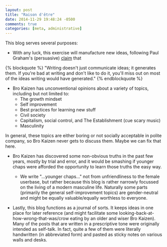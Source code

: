 ```yaml
---
layout: post
title: "Raison d'être"
date: 2014-11-29 19:48:24 -0500
comments: true
categories: [meta, administrative]
---
```


This blog serves several purposes:

* With any luck, this exercise will manufacture new ideas, following Paul Graham's (persuasive) [claim](http://www.paulgraham.com/writing44.html) that 

{% blockquote %}
"Writing doesn't just communicate ideas; it generates them. If you're bad at writing and don't like to do it, you'll miss out on most of the ideas writing would have generated."
{% endblockquote %}

<!--more-->

* Bro Kaizen has unconventional opinions about a variety of topics, including but not limited to:
  - The growth mindset
  - Self improvement
  - Best practices for learning new stuff
  - Civil society
  - Capitalism, social control, and The Establishment (cue scary music)
  - Masculinity
  
  
In general, these topics are either boring or not socially acceptable in polite company, so Bro Kaizen never gets to discuss them. Maybe we can fix that here.

* Bro Kaizen has discovered some non-obvious truths in the past few years, mostly by trial and error, and it would be smashing if younger chaps were afforded the opportunity to learn those truths the easy way.
  - We write "...younger chaps..." not from unfriendliness to the female userbase, but rather because this blog is rather narrowly focussed on the living of a modern masculine life. Naturally some parts (primarily the general self-improvement topics) are gender-neutral and might be equally valuable/equally worthless to everyone.

* Lastly, this blog functions as a journal of sorts. It keeps ideas in one place for later reference (and might facilitate some looking-back-at-how-wrong-that-was/crow eating by an older and wiser Bro Kaizen). Many of the posts that are written in a prescriptive tone were originally intended as self-talk. In fact, quite a few of them were literally handwritten (in abbreviated form) and pasted as sticky notes on various walls and desks.
